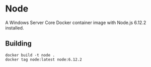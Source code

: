 # Node

A Windows Server Core Docker container image with Node.js 6.12.2 installed.

## Building

```
docker build -t node .
docker tag node:latest node:6.12.2
```
